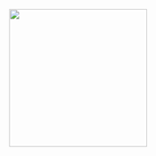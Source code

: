 <img src="https://media1.tenor.com/images/ddf6b2471ad99885dabf777824955bcb/tenor.gif?itemid=9261965" height="250">
